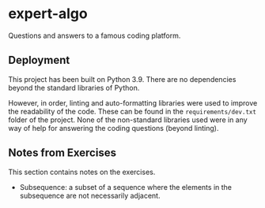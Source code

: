 # expert-algo

Questions and answers to a famous coding platform.

## Deployment

This project has been built on Python 3.9.
There are no dependencies beyond the standard libraries of Python.

However, in order, linting and auto-formatting libraries were used to improve the readability of the code.
These can be found in the `requirements/dev.txt` folder of the project. None of the non-standard libraries used were in any way of help for answering the coding questions (beyond linting).

## Notes from Exercises

This section contains notes on the exercises.

- Subsequence: a subset of a sequence where the elements in the subsequence are not necessarily adjacent.

